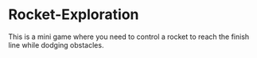 # Rocket-Exploration
This is a mini game where you need to control a rocket to reach the finish line while dodging obstacles.
